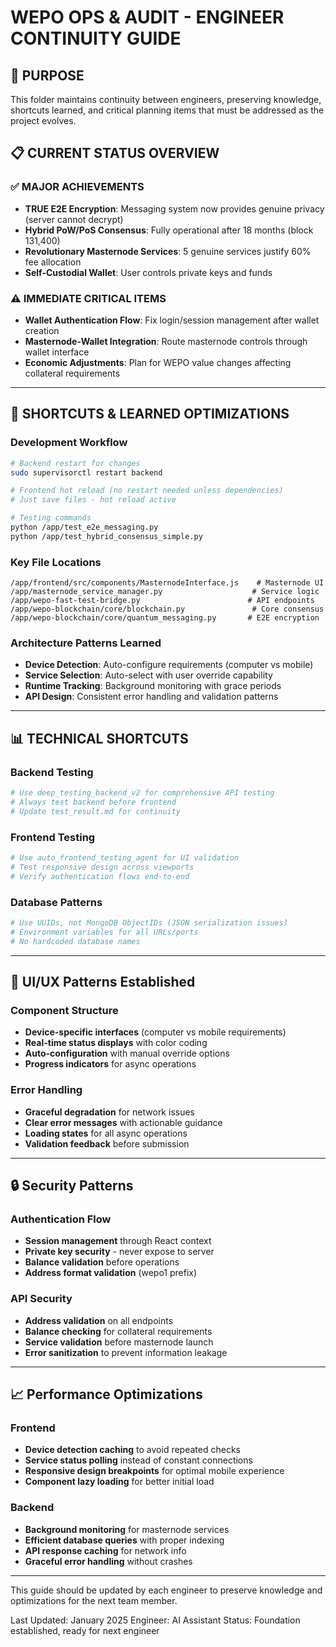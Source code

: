 # WEPO OPS & AUDIT - ENGINEER CONTINUITY GUIDE

## 🎯 **PURPOSE**
This folder maintains continuity between engineers, preserving knowledge, shortcuts learned, and critical planning items that must be addressed as the project evolves.

## 📋 **CURRENT STATUS OVERVIEW**

### **✅ MAJOR ACHIEVEMENTS**
- **TRUE E2E Encryption**: Messaging system now provides genuine privacy (server cannot decrypt)
- **Hybrid PoW/PoS Consensus**: Fully operational after 18 months (block 131,400)
- **Revolutionary Masternode Services**: 5 genuine services justify 60% fee allocation
- **Self-Custodial Wallet**: User controls private keys and funds

### **⚠️ IMMEDIATE CRITICAL ITEMS**
- **Wallet Authentication Flow**: Fix login/session management after wallet creation
- **Masternode-Wallet Integration**: Route masternode controls through wallet interface
- **Economic Adjustments**: Plan for WEPO value changes affecting collateral requirements

---

## 🔧 **SHORTCUTS & LEARNED OPTIMIZATIONS**

### **Development Workflow**
```bash
# Backend restart for changes
sudo supervisorctl restart backend

# Frontend hot reload (no restart needed unless dependencies)
# Just save files - hot reload active

# Testing commands
python /app/test_e2e_messaging.py
python /app/test_hybrid_consensus_simple.py
```

### **Key File Locations**
```
/app/frontend/src/components/MasternodeInterface.js    # Masternode UI
/app/masternode_service_manager.py                    # Service logic
/app/wepo-fast-test-bridge.py                        # API endpoints
/app/wepo-blockchain/core/blockchain.py               # Core consensus
/app/wepo-blockchain/core/quantum_messaging.py       # E2E encryption
```

### **Architecture Patterns Learned**
- **Device Detection**: Auto-configure requirements (computer vs mobile)
- **Service Selection**: Auto-select with user override capability
- **Runtime Tracking**: Background monitoring with grace periods
- **API Design**: Consistent error handling and validation patterns

---

## 📊 **TECHNICAL SHORTCUTS**

### **Backend Testing**
```python
# Use deep_testing_backend_v2 for comprehensive API testing
# Always test backend before frontend
# Update test_result.md for continuity
```

### **Frontend Testing**  
```python
# Use auto_frontend_testing_agent for UI validation
# Test responsive design across viewports
# Verify authentication flows end-to-end
```

### **Database Patterns**
```python
# Use UUIDs, not MongoDB ObjectIDs (JSON serialization issues)
# Environment variables for all URLs/ports
# No hardcoded database names
```

---

## 🎨 **UI/UX Patterns Established**

### **Component Structure**
- **Device-specific interfaces** (computer vs mobile requirements)
- **Real-time status displays** with color coding
- **Auto-configuration** with manual override options
- **Progress indicators** for async operations

### **Error Handling**
- **Graceful degradation** for network issues
- **Clear error messages** with actionable guidance  
- **Loading states** for all async operations
- **Validation feedback** before submission

---

## 🔒 **Security Patterns**

### **Authentication Flow**
- **Session management** through React context
- **Private key security** - never expose to server
- **Balance validation** before operations
- **Address format validation** (wepo1 prefix)

### **API Security**
- **Address validation** on all endpoints
- **Balance checking** for collateral requirements
- **Service validation** before masternode launch
- **Error sanitization** to prevent information leakage

---

## 📈 **Performance Optimizations**

### **Frontend**
- **Device detection caching** to avoid repeated checks
- **Service status polling** instead of constant connections
- **Responsive design breakpoints** for optimal mobile experience
- **Component lazy loading** for better initial load

### **Backend**  
- **Background monitoring** for masternode services
- **Efficient database queries** with proper indexing
- **API response caching** for network info
- **Graceful error handling** without crashes

---

This guide should be updated by each engineer to preserve knowledge and optimizations for the next team member.

Last Updated: January 2025
Engineer: AI Assistant
Status: Foundation established, ready for next engineer